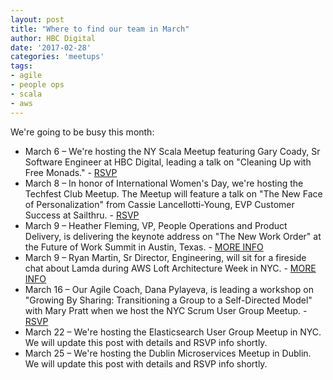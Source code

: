 ```yaml
---
layout: post
title: "Where to find our team in March"
author: HBC Digital
date: '2017-02-28'
categories: 'meetups'
tags:
- agile
- people ops
- scala
- aws
---
```


We're going to be busy this month:

* March 6 – We're hosting the NY Scala Meetup featuring Gary Coady, Sr Software Engineer at HBC Digital, leading a talk on "Cleaning Up with Free Monads." - [RSVP](https://www.meetup.com/New-York-Scala-University/events/237930122/)
* March 8 – In honor of International Women's Day, we're hosting the Techfest Club Meetup. The Meetup will feature a talk on "The New Face of Personalization" from Cassie Lancellotti-Young, EVP Customer Success at Sailthru. - [RSVP](https://www.meetup.com/Techfest-Club/events/237757488/)
* March 9 – Heather Fleming, VP, People Operations and Product Delivery, is delivering the keynote address on "The New Work Order" at the Future of Work Summit in Austin, Texas. - [MORE INFO](http://www.futureofworksummit.org/)
* March 9 – Ryan Martin, Sr Director, Engineering, will sit for a fireside chat about Lamda during AWS Loft Architecture Week in NYC. - [MORE INFO](https://www.eiseverywhere.com/ereg/index.php?eventid=233226&mkt_tok=eyJpIjoiWldRME5EYzRZak13TnpkayIsInQiOiJObFAyTldxSVJQVEV2VDdTbTBNZytHZ2lJNlh1cTZ5RVhUXC9HVmlyeGl1RU9tQ3lpVWpyTW1Rem9IOXZ3ZGJFQUZhaUNSYnFPY0dlT0EwcmkreDRONkQ1ZmtGV0JUQUJWNzdCRmdCZGg2YzhHdkkyTlJwaGpocmNaVnBrWG5mUGoifQ%3D%3D)
* March 16 – Our Agile Coach, Dana Pylayeva, is leading a workshop on "Growing By Sharing: Transitioning a Group to a Self-Directed Model" with Mary Pratt when we host the NYC Scrum User Group Meetup. - [RSVP](https://www.meetup.com/NYC-Scrum-User-Group/events/232541173/)
* March 22 – We're hosting the Elasticsearch User Group Meetup in NYC. We will update this post with details and RSVP info shortly. 
* March 25 – We're hosting the Dublin Microservices Meetup in Dublin. We will update this post with details and RSVP info shortly. 
